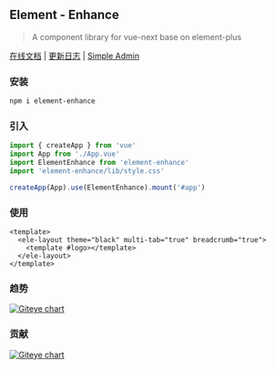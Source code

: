 ## Element - Enhance

> A component library for vue-next base on element-plus

[在线文档](https://jmysy.github.io/element-enhance/) | [更新日志](./CHANGELOG.md) | [Simple Admin](https://github.com/Jmysy/element-enhance-admin)

### 安装

```sh
npm i element-enhance
```

### 引入

```js
import { createApp } from 'vue'
import App from './App.vue'
import ElementEnhance from 'element-enhance'
import 'element-enhance/lib/style.css'

createApp(App).use(ElementEnhance).mount('#app')
```

### 使用

```vue
<template>
  <ele-layout theme="black" multi-tab="true" breadcrumb="true">
    <template #logo></template>
  </ele-layout>
</template>
```

### 趋势

[![Giteye chart](https://chart.giteye.net/gitee/Jmysy/element-enhance/9X8CXNEY.png)](https://giteye.net/chart/9X8CXNEY)

### 贡献

[![Giteye chart](https://chart.giteye.net/gitee/Jmysy/element-enhance/57W94KFG.png)](https://giteye.net/chart/57W94KFG)
